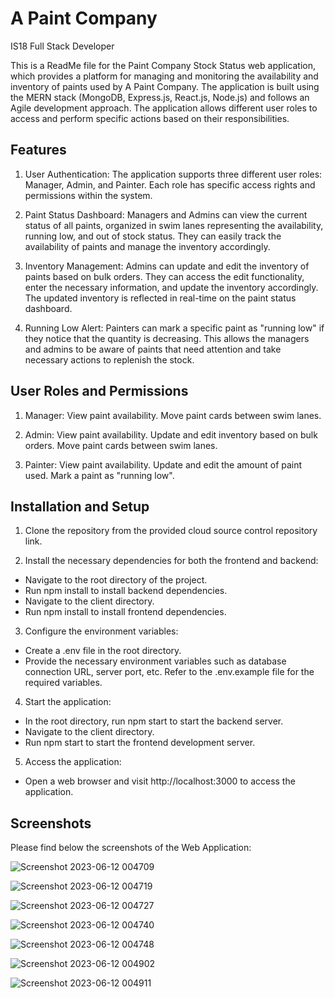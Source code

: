 # A Paint Company
 IS18 Full Stack Developer 
 
This is a ReadMe file for the Paint Company Stock Status web application, which provides a platform for managing and monitoring the availability and inventory of paints used by A Paint Company. The application is built using the MERN stack (MongoDB, Express.js, React.js, Node.js) and follows an Agile development approach. The application allows different user roles to access and perform specific actions based on their responsibilities.

## Features
1. User Authentication: The application supports three different user roles: Manager, Admin, and Painter. Each role has specific access rights and permissions within the system.

2. Paint Status Dashboard: Managers and Admins can view the current status of all paints, organized in swim lanes representing the availability, running low, and out of stock status. They can easily track the availability of paints and manage the inventory accordingly.

3. Inventory Management: Admins can update and edit the inventory of paints based on bulk orders. They can access the edit functionality, enter the necessary information, and update the inventory accordingly. The updated inventory is reflected in real-time on the paint status dashboard.

4. Running Low Alert: Painters can mark a specific paint as "running low" if they notice that the quantity is decreasing. This allows the managers and admins to be aware of paints that need attention and take necessary actions to replenish the stock.

## User Roles and Permissions
1. Manager:
View paint availability.
Move paint cards between swim lanes.

2. Admin:
View paint availability.
Update and edit inventory based on bulk orders.
Move paint cards between swim lanes.

3. Painter:
View paint availability.
Update and edit the amount of paint used.
Mark a paint as "running low".

## Installation and Setup
1. Clone the repository from the provided cloud source control repository link.

2. Install the necessary dependencies for both the frontend and backend:

* Navigate to the root directory of the project.
* Run npm install to install backend dependencies.
* Navigate to the client directory.
* Run npm install to install frontend dependencies.

3. Configure the environment variables:

* Create a .env file in the root directory.
* Provide the necessary environment variables such as database connection URL, server port, etc. Refer to the .env.example file for the required variables.

4. Start the application:

* In the root directory, run npm start to start the backend server.
* Navigate to the client directory.
* Run npm start to start the frontend development server.

5. Access the application:

* Open a web browser and visit http://localhost:3000 to access the application.

## Screenshots
Please find below the screenshots of the Web Application:

![Screenshot 2023-06-12 004709](https://github.com/parthdhamija101998/a-paint-company/assets/68792513/c9c811a4-5569-40b9-8e1b-ca4f2093f26e)

![Screenshot 2023-06-12 004719](https://github.com/parthdhamija101998/a-paint-company/assets/68792513/263d3cb3-f21e-43df-8b4e-c708a968a14b)

![Screenshot 2023-06-12 004727](https://github.com/parthdhamija101998/a-paint-company/assets/68792513/8dca184d-d96c-4bc8-abe7-e352e26254b9)

![Screenshot 2023-06-12 004740](https://github.com/parthdhamija101998/a-paint-company/assets/68792513/26af0917-881c-425c-85f9-b2978cd63bd7)

![Screenshot 2023-06-12 004748](https://github.com/parthdhamija101998/a-paint-company/assets/68792513/4afa7722-c9f1-4f60-9267-4270290eac9c)

![Screenshot 2023-06-12 004902](https://github.com/parthdhamija101998/a-paint-company/assets/68792513/42127663-a7d7-4f8f-b64e-55d7565e0037)

![Screenshot 2023-06-12 004911](https://github.com/parthdhamija101998/a-paint-company/assets/68792513/71217dad-2ecb-4899-b622-0b6100ee9172)
